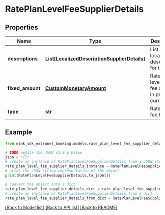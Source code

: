# RatePlanLevelFeeSupplierDetails


## Properties

Name | Type | Description | Notes
------------ | ------------- | ------------- | -------------
**descriptions** | [**List[LocalizedDescriptionSupplierDetails]**](LocalizedDescriptionSupplierDetails.md) | List of localized descriptions for this fee. | 
**fixed_amount** | [**CustomMonetaryAmount**](CustomMonetaryAmount.md) | Rate plan level fixed fee amount in property currency | 
**type** | **str** | Rate plan fee type | 

## Example

```python
from wink_sdk_extranet_booking.models.rate_plan_level_fee_supplier_details import RatePlanLevelFeeSupplierDetails

# TODO update the JSON string below
json = "{}"
# create an instance of RatePlanLevelFeeSupplierDetails from a JSON string
rate_plan_level_fee_supplier_details_instance = RatePlanLevelFeeSupplierDetails.from_json(json)
# print the JSON string representation of the object
print(RatePlanLevelFeeSupplierDetails.to_json())

# convert the object into a dict
rate_plan_level_fee_supplier_details_dict = rate_plan_level_fee_supplier_details_instance.to_dict()
# create an instance of RatePlanLevelFeeSupplierDetails from a dict
rate_plan_level_fee_supplier_details_from_dict = RatePlanLevelFeeSupplierDetails.from_dict(rate_plan_level_fee_supplier_details_dict)
```
[[Back to Model list]](../README.md#documentation-for-models) [[Back to API list]](../README.md#documentation-for-api-endpoints) [[Back to README]](../README.md)


